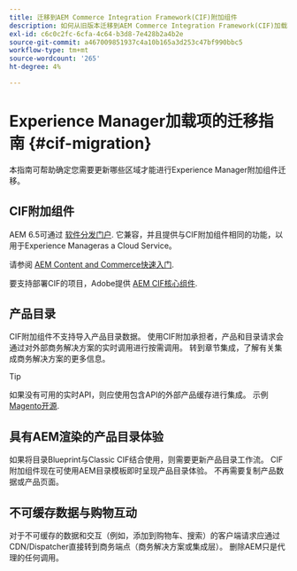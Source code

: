 ```yaml
---
title: 迁移到AEM Commerce Integration Framework(CIF)附加组件
description: 如何从旧版本迁移到AEM Commerce Integration Framework(CIF)加载项
exl-id: c6c0c2fc-6cfa-4c64-b3d8-7e428b2a4b2e
source-git-commit: a467009851937c4a10b165a3d253c47bf990bbc5
workflow-type: tm+mt
source-wordcount: '265'
ht-degree: 4%

---
```


# Experience Manager加载项的迁移指南 {#cif-migration}

本指南可帮助确定您需要更新哪些区域才能进行Experience Manager附加组件迁移。

## CIF附加组件

AEM 6.5可通过 [软件分发门户](https://experience.adobe.com/#/downloads/content/software-distribution/en/aem.html). 它兼容，并且提供与CIF附加组件相同的功能，以用于Experience Manageras a Cloud Service。

请参阅 [AEM Content and Commerce快速入门](getting-started.md).

要支持部署CIF的项目，Adobe提供 [AEM CIF核心组件](https://github.com/adobe/aem-core-cif-components).

## 产品目录

CIF附加组件不支持导入产品目录数据。 使用CIF附加承担者，产品和目录请求会通过对外部商务解决方案的实时调用进行按需调用。 转到章节集成，了解有关集成商务解决方案的更多信息。

>[!TIP]
>
>如果没有可用的实时API，则应使用包含API的外部产品缓存进行集成。 示例 [Magento开源](https://business.adobe.com/products/magento/open-source.html).

## 具有AEM渲染的产品目录体验

如果将目录Blueprint与Classic CIF结合使用，则需要更新产品目录工作流。 CIF附加组件现在可使用AEM目录模板即时呈现产品目录体验。 不再需要复制产品数据或产品页面。

## 不可缓存数据与购物互动

对于不可缓存的数据和交互（例如，添加到购物车、搜索）的客户端请求应通过CDN/Dispatcher直接转到商务端点（商务解决方案或集成层）。 删除AEM只是代理的任何调用。
